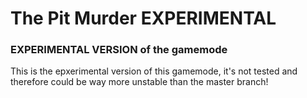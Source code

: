 # The Pit Murder EXPERIMENTAL
### EXPERIMENTAL VERSION of the gamemode
This is the epxerimental version of this gamemode, it's not tested and therefore could be way more unstable than the master branch!

